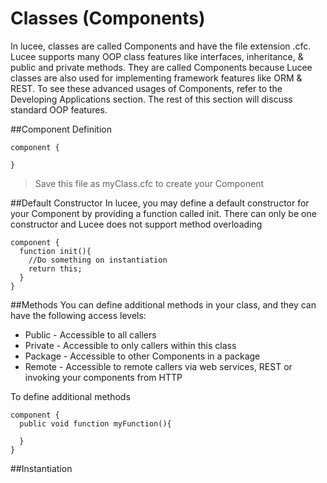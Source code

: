 # Classes (Components)

In lucee, classes are called Components and have the file extension .cfc. Lucee supports many OOP class features like interfaces, inheritance, & public and private methods. They are called Components because Lucee classes are also used for implementing framework features like ORM & REST. To see these advanced usages of Components, refer to the Developing Applications section. The rest of this section will discuss standard OOP features. 

##Component Definition
```
component {

}
```
>Save this file as myClass.cfc to create your Component



##Default Constructor
In lucee, you may define a default constructor for your Component by providing a function called init. There can only be one constructor and Lucee does not support method overloading

```
component {
  function init(){
    //Do something on instantiation 
    return this;
  }
}
```

##Methods
You can define additional methods in your class, and they can have the following access levels:
* Public - Accessible to all callers
* Private - Accessible to only callers within this class
* Package - Accessible to other Components in a package
* Remote - Accessible to remote callers via web services, REST or invoking your components from HTTP

To define additional methods
```
component {
  public void function myFunction(){
  
  }
}
```

##Instantiation

